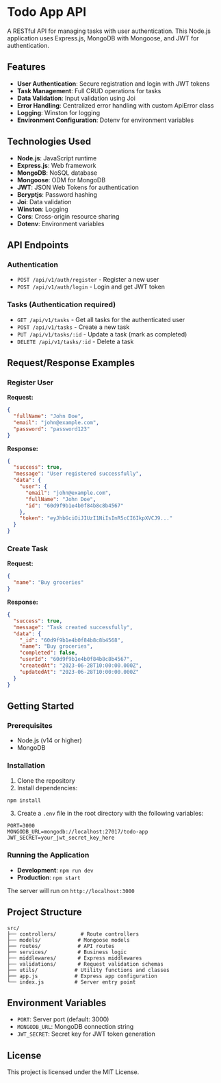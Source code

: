 # Todo App API

A RESTful API for managing tasks with user authentication. This Node.js application uses Express.js, MongoDB with Mongoose, and JWT for authentication.

## Features

- **User Authentication**: Secure registration and login with JWT tokens
- **Task Management**: Full CRUD operations for tasks
- **Data Validation**: Input validation using Joi
- **Error Handling**: Centralized error handling with custom ApiError class
- **Logging**: Winston for logging
- **Environment Configuration**: Dotenv for environment variables

## Technologies Used

- **Node.js**: JavaScript runtime
- **Express.js**: Web framework
- **MongoDB**: NoSQL database
- **Mongoose**: ODM for MongoDB
- **JWT**: JSON Web Tokens for authentication
- **Bcryptjs**: Password hashing
- **Joi**: Data validation
- **Winston**: Logging
- **Cors**: Cross-origin resource sharing
- **Dotenv**: Environment variables

## API Endpoints

### Authentication
- `POST /api/v1/auth/register` - Register a new user
- `POST /api/v1/auth/login` - Login and get JWT token

### Tasks (Authentication required)
- `GET /api/v1/tasks` - Get all tasks for the authenticated user
- `POST /api/v1/tasks` - Create a new task
- `PUT /api/v1/tasks/:id` - Update a task (mark as completed)
- `DELETE /api/v1/tasks/:id` - Delete a task

## Request/Response Examples

### Register User
**Request:**
```json
{
  "fullName": "John Doe",
  "email": "john@example.com",
  "password": "password123"
}
```

**Response:**
```json
{
  "success": true,
  "message": "User registered successfully",
  "data": {
    "user": {
      "email": "john@example.com",
      "fullName": "John Doe",
      "id": "60d9f9b1e4b0f84b8c8b4567"
    },
    "token": "eyJhbGciOiJIUzI1NiIsInR5cCI6IkpXVCJ9..."
  }
}
```

### Create Task
**Request:**
```json
{
  "name": "Buy groceries"
}
```

**Response:**
```json
{
  "success": true,
  "message": "Task created successfully",
  "data": {
    "_id": "60d9f9b1e4b0f84b8c8b4568",
    "name": "Buy groceries",
    "completed": false,
    "userId": "60d9f9b1e4b0f84b8c8b4567",
    "createdAt": "2023-06-28T10:00:00.000Z",
    "updatedAt": "2023-06-28T10:00:00.000Z"
  }
}
```

## Getting Started

### Prerequisites
- Node.js (v14 or higher)
- MongoDB

### Installation
1. Clone the repository
2. Install dependencies:
```bash
npm install
```
3. Create a `.env` file in the root directory with the following variables:
```
PORT=3000
MONGODB_URL=mongodb://localhost:27017/todo-app
JWT_SECRET=your_jwt_secret_key_here
```

### Running the Application
- **Development**: `npm run dev`
- **Production**: `npm start`

The server will run on `http://localhost:3000`

## Project Structure
```
src/
├── controllers/        # Route controllers
├── models/            # Mongoose models
├── routes/            # API routes
├── services/          # Business logic
├── middlewares/       # Express middlewares
├── validations/       # Request validation schemas
├── utils/            # Utility functions and classes
├── app.js            # Express app configuration
└── index.js          # Server entry point
```

## Environment Variables
- `PORT`: Server port (default: 3000)
- `MONGODB_URL`: MongoDB connection string
- `JWT_SECRET`: Secret key for JWT token generation

## License
This project is licensed under the MIT License.